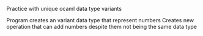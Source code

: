 Practice with unique ocaml data type variants

Program creates an variant data type that represent numbers
Creates new operation that can add numbers despite them not being the same data type
